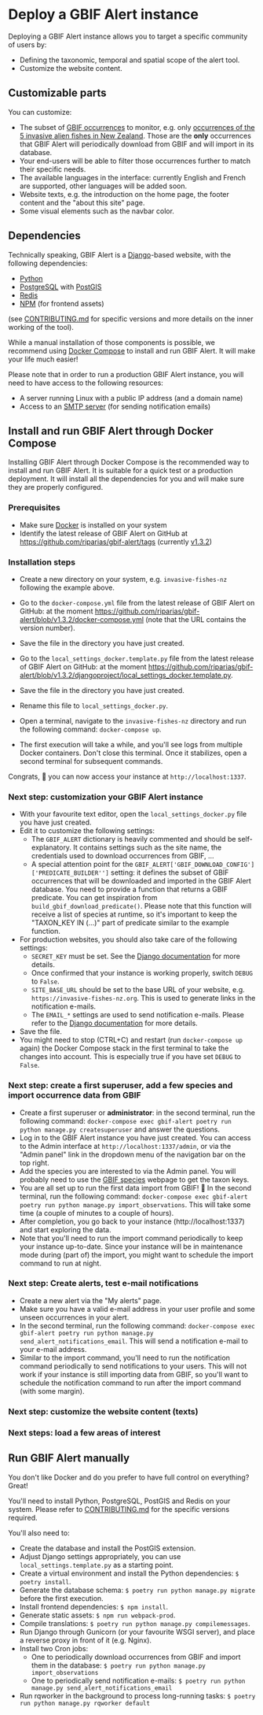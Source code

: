 # Deploy a GBIF Alert instance

Deploying a GBIF Alert instance allows you to target a specific community of users by:
- Defining the taxonomic, temporal and spatial scope of the alert tool.
- Customize the website content.

## Customizable parts

You can customize:

- The subset of [GBIF occurrences](https://www.gbif.org/occurrence/) to monitor, e.g.
only [occurrences of the 5 invasive alien fishes in New Zealand](https://www.gbif.org/occurrence/search?country=NZ&taxon_key=2367196&taxon_key=2350580&taxon_key=2362635&taxon_key=2340989&taxon_key=8215487). Those are the **only** occurrences that GBIF Alert 
will periodically download from GBIF and will import in its database.
- Your end-users will be able to filter those occurrences further to match their specific needs.
- The available languages in the interface: currently English and French are supported, other languages will be added soon.
- Website texts, e.g. the introduction on the home page, the footer content and the "about this site" page.
- Some visual elements such as the navbar color.

## Dependencies

Technically speaking, GBIF Alert is a [Django](https://www.djangoproject.com/)-based website, with the following dependencies:

- [Python](https://www.python.org/)
- [PostgreSQL](https://www.postgresql.org/) with [PostGIS](https://postgis.net/)
- [Redis](https://redis.io/)
- [NPM](https://www.npmjs.com/) (for frontend assets)

(see [CONTRIBUTING.md](CONTRIBUTING.md) for specific versions and more details on the inner working of the tool).

While a manual installation of those components is possible, we recommend using [Docker Compose](https://docs.docker.com/get-started/08_using_compose/) to install and run GBIF Alert. 
It will make your life much easier!

Please note that in order to run a production GBIF Alert instance, you will need to have access to the following resources:

- A server running Linux with a public IP address (and a domain name)
- Access to an [SMTP server](https://nl.wikipedia.org/wiki/Simple_Mail_Transfer_Protocol) (for sending notification emails)

## Install and run GBIF Alert through Docker Compose

Installing GBIF Alert through Docker Compose is the recommended way to install and run GBIF Alert. It is suitable for
a quick test or a production deployment. It will install all the dependencies for you and will make sure they are
properly configured.

### Prerequisites

- Make sure [Docker](https://docs.docker.com/get-docker/) is installed on your system
- Identify the latest release of GBIF Alert on GitHub at https://github.com/riparias/gbif-alert/tags (currently [v1.3.2](https://github.com/riparias/gbif-alert/releases/tag/v1.3.2))

### Installation steps

- Create a new directory on your system, e.g. `invasive-fishes-nz` following the example above.
- Go to the `docker-compose.yml` file from the latest release of GBIF Alert on GitHub: at the moment https://github.com/riparias/gbif-alert/blob/v1.3.2/docker-compose.yml (note that the URL contains the version number).
- Save the file in the directory you have just created.
- Go to the `local_settings_docker.template.py` file from the latest release of GBIF Alert on GitHub: at the moment https://github.com/riparias/gbif-alert/blob/v1.3.2/djangoproject/local_settings_docker.template.py.
- Save the file in the directory you have just created. 
- Rename this file to `local_settings_docker.py`.
- Open a terminal, navigate to the `invasive-fishes-nz` directory and run the following command: `docker-compose up`. 

- The first execution will take a while, and you'll see logs from multiple Docker containers. Don't close this terminal. Once it stabilizes, open a second terminal for subsequent commands.

Congrats, 👏 you can now access your instance at `http://localhost:1337`.

### Next step: customization your GBIF Alert instance

- With your favourite text editor, open the `local_settings_docker.py` file you have just created.
- Edit it to customize the following settings:
  - The `GBIF_ALERT` dictionary is heavily commented and should be self-explanatory. It contains settings such as the site name, the credentials used to 
  download occurrences from GBIF, ...
  - A special attention point for the `GBIF_ALERT['GBIF_DOWNLOAD_CONFIG']['PREDICATE_BUILDER'']` setting: it defines the subset of GBIF occurrences that will be downloaded and imported in the GBIF Alert database. You need to provide a function that returns a GBIF predicate. You can get inspiration from `build_gbif_download_predicate()`. Please note that this function will receive a list of species at runtime, so it's important to keep the "TAXON_KEY IN (...)" part of predicate similar to the example function.
- For production websites, you should also take care of the following settings:
  - `SECRET_KEY` must be set. See the [Django documentation](https://docs.djangoproject.com/en/4.2/ref/settings/#std-setting-SECRET_KEY) for more details.
  - Once confirmed that your instance is working properly, switch `DEBUG` to `False`.
  - `SITE_BASE_URL` should be set to the base URL of your website, e.g. `https://invasive-fishes-nz.org`. This is used to generate links in the notification e-mails.
  - The `EMAIL_*` settings are used to send notification e-mails. Please refer to the [Django documentation](https://docs.djangoproject.com/en/4.2/ref/settings/#email) for more details.
- Save the file.
- You might need to stop (CTRL+C) and restart (run `docker-compose up` again) the Docker Compose stack in the first terminal to take the changes into account. This is especially true if you have set `DEBUG` to `False`.

### Next step: create a first superuser, add a few species and import occurrence data from GBIF

- Create a first superuser or **administrator**: in the second terminal, run the following command: `docker-compose exec gbif-alert poetry run python manage.py createsuperuser` and answer the questions.
- Log in to the GBIF Alert instance you have just created. You can access to the Admin interface at `http://localhost:1337/admin`, or via the "Admin panel" link in the dropdown menu of the navigation bar on the top right.
- Add the species you are interested to via the Admin panel. You will probably need to use the [GBIF species](https://www.gbif.org/species/) webpage to get the taxon keys. 
- You are all set up to run the first data import from GBIF! 🚀 In the second terminal, run the following command: `docker-compose exec gbif-alert poetry run python manage.py import_observations`. This will take some time (a couple of minutes to a couple of hours).
- After completion, you go back to your instance (http://localhost:1337) and start exploring the data.
- Note that you'll need to run the import command periodically to keep your instance up-to-date. Since your instance will be in maintenance mode during (part of) the import, you might want to schedule the import command to run at night.

### Next step: Create alerts, test e-mail notifications

- Create a new alert via the "My alerts" page.
- Make sure you have a valid e-mail address in your user profile and some unseen occurrences in your alert.
- In the second terminal, run the following command: `docker-compose exec gbif-alert poetry run python manage.py send_alert_notifications_email`. This will send a notification e-mail to your e-mail address.
- Similar to the import command, you'll need to run the notification command periodically to send notifications to your users. This will not work if your instance is still importing data from GBIF, so you'll want to schedule the notification command to run after the import command (with some margin).

### Next step: customize the website content (texts)

### Next steps: load a few areas of interest

## Run GBIF Alert manually

You don't like Docker and do you prefer to have full control on everything? Great!

You'll need to install Python, PostgreSQL, PostGIS and Redis on your system. Please refer to [CONTRIBUTING.md](CONTRIBUTING.md) for the specific versions required. 

You'll also need to:

- Create the database and install the PostGIS extension.
- Adjust Django settings appropriately, you can use `local_settings.template.py` as a starting point.
- Create a virtual environment and install the Python dependencies: `$ poetry install`.
- Generate the database schema: `$ poetry run python manage.py migrate` before the first execution.
- Install frontend dependencies: `$ npm install`.
- Generate static assets: `$ npm run webpack-prod`.
- Compile translations: `$ poetry run python manage.py compilemessages`.
- Run Django through Gunicorn (or your favourite WSGI server), and place a reverse proxy in front of it (e.g. Nginx).
- Install two Cron jobs:
  - One to periodically download occurrences from GBIF and import them in the database: `$ poetry run python manage.py import_observations`
  - One to periodically send notification e-mails: `$ poetry run python manage.py send_alert_notifications_email`
- Run  rqworker in the background to process long-running tasks: `$ poetry run python manage.py rqworker default`

